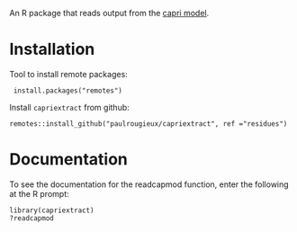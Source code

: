 An R package that reads output from the [capri model](https://www.capri-model.org/dokuwiki/doku.php). 



# Installation

Tool to install remote packages:

     install.packages("remotes")

Install `capriextract` from github:

    remotes::install_github("paulrougieux/capriextract", ref ="residues")


# Documentation

To see the documentation for the readcapmod function, enter the following at the R prompt:

    library(capriextract)
    ?readcapmod

